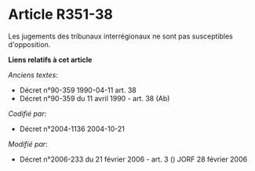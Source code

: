 # Article R351-38

Les jugements des tribunaux interrégionaux ne sont pas susceptibles d'opposition.

**Liens relatifs à cet article**

_Anciens textes_:

  - Décret n°90-359 1990-04-11 art. 38
  - Décret n°90-359 du 11 avril 1990 - art. 38 (Ab)

_Codifié par_:

  - Décret n°2004-1136 2004-10-21

_Modifié par_:

  - Décret n°2006-233 du 21 février 2006 - art. 3 () JORF 28 février 2006
